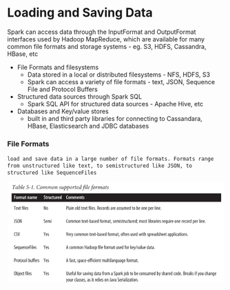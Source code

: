 # Loading and Saving Data
  
  Spark can access data through the InputFormat and OutputFormat interfaces used by Hadoop MapReduce, which are available for many common file formats and storage systems - eg. S3, HDFS, Cassandra, HBase, etc
  
  - File Formats and filesystems
    - Data stored in a local or distributed filesystems - NFS, HDFS, S3
    - Spark can access a variety of file formats - text, JSON, Sequence File and Protocol Buffers
  - Structured data sources through Spark SQL
    - Spark SQL API for structured data sources - Apache Hive, etc
  - Databases and Key/value stores
    - built in and third party libraries for connecting to Cassandara, HBase, Elasticsearch and JDBC databases
  ### File Formats
    
    load and save data in a large number of file formats. Formats range from unstructured like text, to semistructured like JSON, to structured like SequenceFiles

![Supported File Formats](ls05.jpeg)
